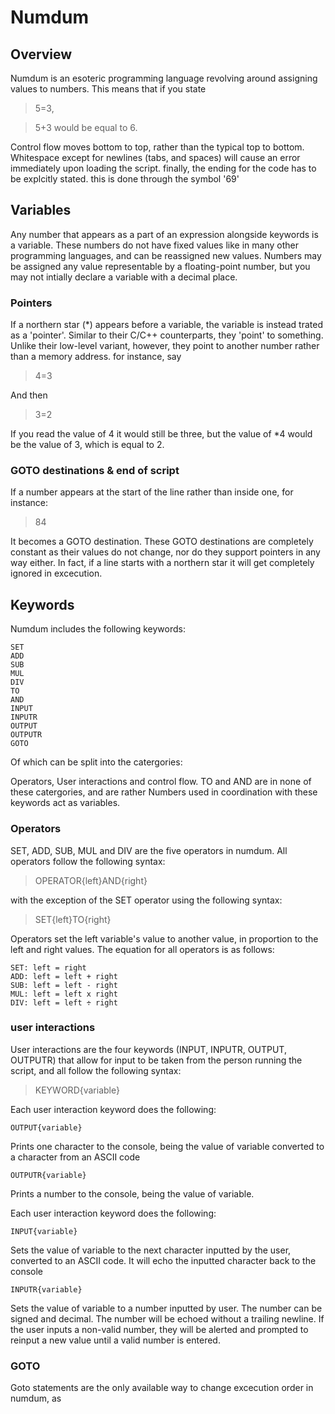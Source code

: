 # Numdum
## Overview
Numdum is an esoteric programming language revolving around assigning values to numbers. 
This means that if you state
>5=3,

>5+3 would be equal to 6.

Control flow moves bottom to top, rather than the typical top to bottom.
Whitespace except for newlines (tabs, and spaces) will cause an error immediately upon loading the script.
finally, the ending for the code has to be explcitly stated. this is done through the symbol '69'

## Variables
Any number that appears as a part of an expression alongside keywords is a variable. These numbers do not have fixed values like in many other programming languages, and can be reassigned new values. 
Numbers may be assigned any value representable by a floating-point number, but you may not intially declare a variable with a decimal place.

### Pointers
If a northern star (*) appears before a variable, the variable is instead trated as a 'pointer'. Similar to their C/C++ counterparts, they 'point' to something. Unlike their low-level variant, however, they point to another number rather than a memory address. for instance, say 
>4=3

And then

>3=2

If you read the value of 4 it would still be three, but the value of *4 would be the value of 3, which is equal to 2.

### GOTO destinations & end of script
If a number appears at the start of the line rather than inside one, for instance:
>84

It becomes a GOTO destination. These GOTO destinations are completely constant as their values do not change, nor do they support pointers in any way either. In fact, if a line starts with a northern star it will get completely ignored in excecution.
## Keywords
Numdum includes the following keywords:

	SET
	ADD
 	SUB
	MUL
	DIV
 	TO
	AND
 	INPUT
	INPUTR
 	OUTPUT
	OUTPUTR
 	GOTO

Of which can be split into the catergories:

Operators, User interactions and control flow.
TO and AND are in none of these catergories, and are rather 
Numbers used in coordination with these keywords act as variables.

### Operators
SET, ADD, SUB, MUL and DIV are the five operators in numdum.
All operators follow the following syntax:
> OPERATOR{left}AND{right}

with the exception of the SET operator using the following syntax:
> SET{left}TO{right}

Operators set the left variable's value to another value, in proportion to the left and right values.
The equation for all operators is as follows:

	SET: left = right
 	ADD: left = left + right
	SUB: left = left - right
 	MUL: left = left x right
	DIV: left = left ÷ right

### user interactions
User interactions are the four keywords (INPUT, INPUTR, OUTPUT, OUTPUTR) that allow for input to be taken from the person running the script, and all follow the following syntax:
> KEYWORD{variable}

Each user interaction keyword does the following:

	OUTPUT{variable} 

Prints one character to the console, being the value of variable converted to a character from an ASCII code

	OUTPUTR{variable} 

Prints a number to the console, being the value of variable.

Each user interaction keyword does the following:

	INPUT{variable} 

Sets the value of variable to the next character inputted by the user, converted to an ASCII code. It will echo the inputted character back to the console

	INPUTR{variable} 

Sets the value of variable to a number inputted by user. The number can be signed and decimal. The number will be echoed without a trailing newline. If the user inputs a non-valid number, they will be alerted and prompted to reinput a new value until a valid number is entered.

### GOTO
Goto statements are the only available way to change excecution order in numdum, as 
